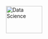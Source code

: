 <img src="https://www.mygreatlearning.com/blog/wp-content/uploads/2019/09/What-is-data-science-2.jpg" alt="Data Science" width="100" height="75">

